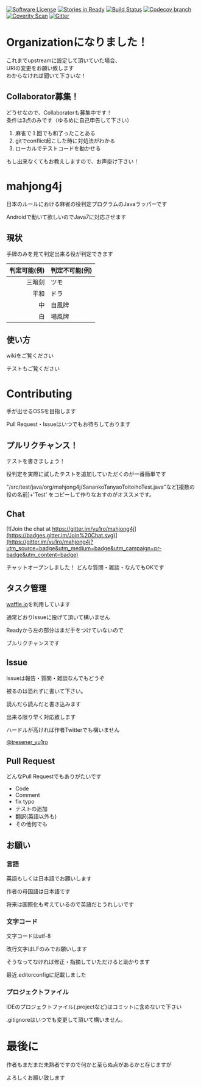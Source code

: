 [![Software License](https://img.shields.io/badge/license-MIT-brightgreen.svg?style=flat-square)](LICENSE.txt)
[![Stories in Ready](https://img.shields.io/badge/tracker-waffle.io-blue.svg?style=flat-square)](https://waffle.io/mahjong4j/mahjong4j)
[![Build Status](https://img.shields.io/travis/yu1ro/mahjong4j/master.svg?style=flat-square)](https://travis-ci.org/mahjong4j/mahjong4j)
[![Codecov branch](https://img.shields.io/codecov/c/github/yu1ro/mahjong4j/master.svg?style=flat-square)](https://codecov.io/github/yu1ro/mahjong4j?branch=master)
[![Coverity Scan](https://img.shields.io/coverity/scan/7164.svg?style=flat-square)](https://scan.coverity.com/projects/yu1ro-mahjong4j)
[![Gitter](https://img.shields.io/gitter/room/mahjong4j/mahjong4j.svg?style=flat-square)](https://gitter.im/mahjong4j/mahjong4j?utm_source=badge&utm_medium=badge&utm_campaign=pr-badge&utm_content=badge)

# Organizationになりました！
これまでupstreamに設定して頂いていた場合、<br>
URIの変更をお願い致します<br>
わからなければ聞いて下さいな！

## Collaborator募集！
どうせなので、Collaboratorも募集中です！<br>
条件は3点のみです（ゆるめに自己申告して下さい）
1. 麻雀で１回でも和了ったことある
1. gitでconflict起こした時に対処法がわかる
1. ローカルでテストコードを動かせる

もし出来なくてもお教えしますので、お声掛け下さい！

# mahjong4j
日本のルールにおける麻雀の役判定プログラムのJavaラッパーです

Androidで動いて欲しいのでJava7に対応させます

## 現状
手牌のみを見て判定出来る役が判定できます

|判定可能(例)|判定不可能(例)|
|----------:|:---------|
|三暗刻|ツモ|
|平和|ドラ|
|中|自風牌|
|白|場風牌|

## 使い方
wikiをご覧ください

テストもご覧ください

# Contributing
手が出せるOSSを目指します

Pull Request・Issueはいつでもお待ちしております

## プルリクチャンス！
テストを書きましょう！

役判定を実際に試したテストを追加していただくのが一番簡単です

"/src/test/java/org/mahjong4j/SanankoTanyaoToitoihoTest.java"など[複数の役の名前]+'Test'
をコピーして作りなおすのがオススメです。

## Chat
[![Join the chat at https://gitter.im/yu1ro/mahjong4j](https://badges.gitter.im/Join%20Chat.svg)](https://gitter.im/yu1ro/mahjong4j?utm_source=badge&utm_medium=badge&utm_campaign=pr-badge&utm_content=badge)

チャットオープンしました！
どんな質問・雑談・なんでもOKです

## タスク管理
[waffle.io](https://waffle.io/yu1ro/mahjong4j)を利用しています

通常どおりIssueに投げて頂いて構いません

Readyから左の部分はまだ手をつけていないので

プルリクチャンスです

## Issue
Issueは報告・質問・雑談なんでもどうぞ

被るのは恐れずに書いて下さい。

読んだら読んだと書き込みます

出来る限り早く対応致します

ハードルが高ければ作者Twitterでも構いません

[@tresener_yu1ro](https://twitter.com/tresener_yu1ro)

## Pull Request
どんなPull Requestでもありがたいです

- Code
- Comment
- fix typo
- テストの追加
- 翻訳(英語以外も)
- その他何でも

## お願い
### 言語
英語もしくは日本語でお願いします

作者の母国語は日本語です

将来は国際化も考えているので英語だとうれしいです

### 文字コード
文字コードはutf-8

改行文字はLFのみでお願いします

そうなってなければ修正・指摘していただけると助かります

最近.editorconfigに記載しました

### プロジェクトファイル
IDEのプロジェクトファイル(.projectなど)はコミットに含めないで下さい

.gitignoreはいつでも変更して頂いて構いません。

# 最後に
作者もまだまだ未熟者ですので何かと至らぬ点があるかと存じますが

よろしくお願い致します